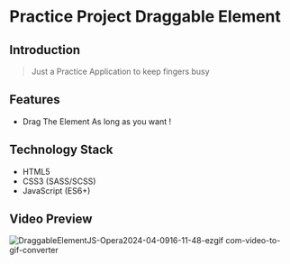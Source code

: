 # Practice Project Draggable Element

## Introduction
> Just a Practice Application to keep fingers busy
## Features
>
- Drag The Element As long as you want !

## Technology Stack
- HTML5
- CSS3 (SASS/SCSS)
- JavaScript (ES6+)

## Video Preview
![DraggableElementJS-Opera2024-04-0916-11-48-ezgif com-video-to-gif-converter](https://github.com/IkaMastera/draggable-element-js/assets/112602982/ade8cb70-05c2-4f6e-af7d-4076b63f0928)
